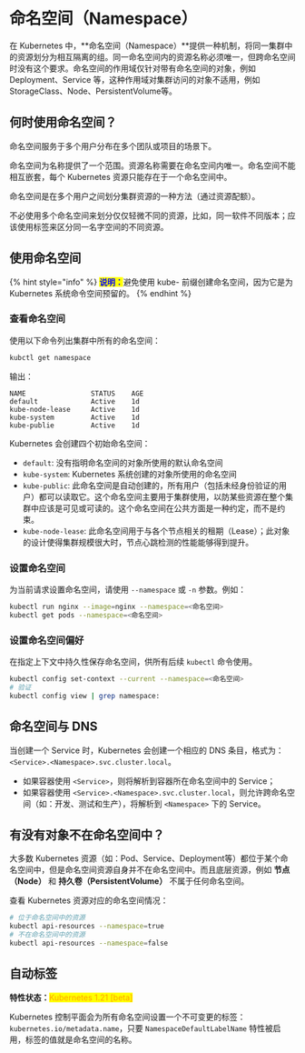 # 命名空间（Namespace）

在 Kubernetes 中，**命名空间（Namespace）**提供一种机制，将同一集群中的资源划分为相互隔离的组。同一命名空间内的资源名称必须唯一，但跨命名空间时没有这个要求。命名空间的作用域仅针对带有命名空间的对象，例如 Deployment、Service 等，这种作用域对集群访问的对象不适用，例如 StorageClass、Node、PersistentVolume等。

## 何时使用命名空间？

命名空间服务于多个用户分布在多个团队或项目的场景下。

命名空间为名称提供了一个范围。资源名称需要在命名空间内唯一。命名空间不能相互嵌套，每个 Kubernetes 资源只能存在于一个命名空间中。

命名空间是在多个用户之间划分集群资源的一种方法（通过资源配额）。

不必使用多个命名空间来划分仅仅轻微不同的资源，比如，同一软件不同版本；应该使用标签来区分同一名字空间的不同资源。

## 使用命名空间

{% hint style="info" %}
<mark style="color:blue;">**说明：**</mark>避免使用 kube- 前缀创建命名空间，因为它是为 Kubernetes 系统命令空间预留的。
{% endhint %}

### 查看命名空间

使用以下命令列出集群中所有的命名空间：

```bash
kubctl get namespace
```

输出：

```
NAME                STATUS    AGE
default             Active    1d
kube-node-lease     Active    1d
kube-system         Active    1d
kube-publie         Active    1d
```

Kubernetes 会创建四个初始命名空间：

* `default`: 没有指明命名空间的对象所使用的默认命名空间
* `kube-system`: Kubernetes 系统创建的对象所使用的命名空间
* `kube-public`: 此命名空间是自动创建的，所有用户（包括未经身份验证的用户）都可以读取它。这个命名空间主要用于集群使用，以防某些资源在整个集群中应该是可见或可读的。这个命名空间在公共方面是一种约定，而不是约束。
* `kube-node-lease`: 此命名空间用于与各个节点相关的租期（Lease）；此对象的设计使得集群规模很大时，节点心跳检测的性能能够得到提升。

### 设置命名空间

为当前请求设置命名空间，请使用 `--namespace` 或 `-n` 参数。例如：

```bash
kubectl run nginx --image=nginx --namespace=<命名空间>
kubectl get pods --namespace=<命名空间>
```

### 设置命名空间偏好

在指定上下文中持久性保存命名空间，供所有后续 `kubectl` 命令使用。

```bash
kubectl config set-context --current --namespace=<命名空间>
# 验证
kubectl config view | grep namespace:
```

## 命名空间与 DNS

当创建一个 Service 时，Kubernetes 会创建一个相应的 DNS 条目，格式为：`<Service>.<Namespace>.svc.cluster.local`。

* 如果容器使用 `<Service>`，则将解析到容器所在命名空间中的 Service；
* 如果容器使用 `<Service>.<Namespace>.svc.cluster.local`，则允许跨命名空间（如：开发、测试和生产），将解析到 `<Namespace>` 下的 Service。

## 有没有对象不在命名空间中？

大多数 Kubernetes 资源（如：Pod、Service、Deployment等）都位于某个命名空间中，但是命名空间资源自身并不在命名空间中。而且底层资源，例如 **节点（Node）** 和 **持久卷（PersistentVolume）** 不属于任何命名空间。

查看 Kubernetes 资源对应的命名空间情况：

```bash
# 位于命名空间中的资源
kubectl api-resources --namespace=true
# 不在命名空间中的资源
kubectl api-resources --namespace=false
```

## 自动标签

**特性状态：**<mark style="color:orange;">Kubernetes 1.21 \[beta]</mark>

Kubernetes 控制平面会为所有命名空间设置一个不可变更的标签：`kubernetes.io/metadata.name`，只要 `NamespaceDefaultLabelName` 特性被启用，标签的值就是命名空间的名称。
